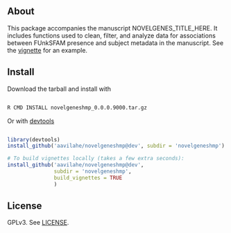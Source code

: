 ## About

This package accompanies the manuscript NOVELGENES_TITLE_HERE. It includes
functions used to clean, filter, and analyze data for associations between
FUnkSFAM presence and subject metadata in the manuscript. See the
[vignette](./novelgeneshmp/vignettes/example-run.md) for an example.

## Install

Download the tarball and install with

```bash

R CMD INSTALL novelgeneshmp_0.0.0.9000.tar.gz

```

Or with [devtools](https://github.com/hadley/devtools)

```r

library(devtools)
install_github('aavilahe/novelgeneshmp@dev', subdir = 'novelgeneshmp')

# To build vignettes locally (takes a few extra seconds):
install_github('aavilahe/novelgeneshmp@dev',
               subdir = 'novelgeneshmp',
               build_vignettes = TRUE
               )

```

## License

GPLv3. See [LICENSE](./novelgeneshmp/LICENSE).
